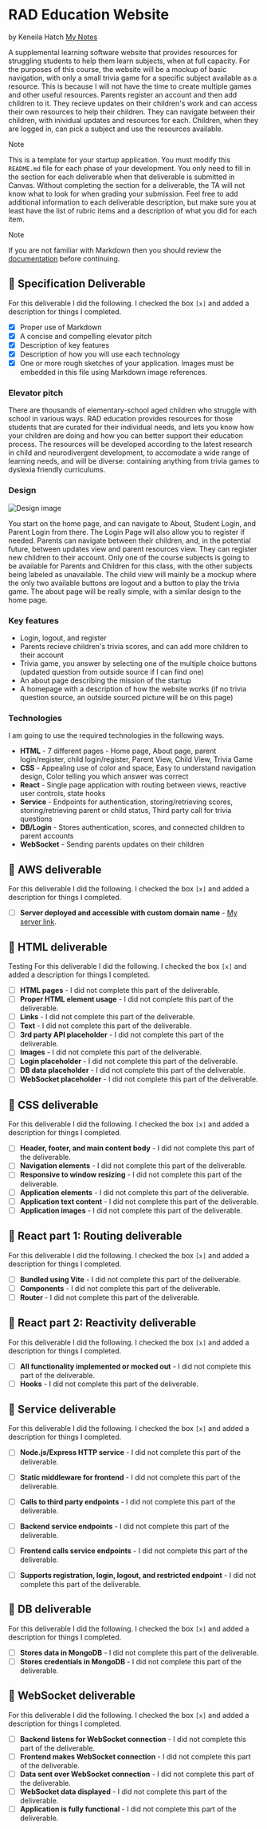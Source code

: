 # RAD Education Website
by Keneila Hatch
[My Notes](notes.md)

A supplemental learning software website that provides resources for struggling students to help them learn subjects, when at full capacity. For the purposes of this course, the website will be a mockup of basic navigation, with only a small trivia game for a specific subject available as a resource. This is because I will not have the time to create multiple games and other useful resources. Parents register an account and then add children to it. They recieve updates on their children's work and can access their own resources to help their children. They can navigate between their children, with inividual updates and resources for each. Children, when they are logged in, can pick a subject and use the resources available. 


> [!NOTE]
>  This is a template for your startup application. You must modify this `README.md` file for each phase of your development. You only need to fill in the section for each deliverable when that deliverable is submitted in Canvas. Without completing the section for a deliverable, the TA will not know what to look for when grading your submission. Feel free to add additional information to each deliverable description, but make sure you at least have the list of rubric items and a description of what you did for each item.

> [!NOTE]
>  If you are not familiar with Markdown then you should review the [documentation](https://docs.github.com/en/get-started/writing-on-github/getting-started-with-writing-and-formatting-on-github/basic-writing-and-formatting-syntax) before continuing.

## 🚀 Specification Deliverable

For this deliverable I did the following. I checked the box `[x]` and added a description for things I completed.

- [x] Proper use of Markdown
- [x] A concise and compelling elevator pitch
- [x] Description of key features
- [x] Description of how you will use each technology
- [x] One or more rough sketches of your application. Images must be embedded in this file using Markdown image references.

### Elevator pitch

There are thousands of elementary-school aged children who struggle with school in various ways. RAD education provides resources for those students that are curated for their individual needs, and lets you know how your children are doing and how you can better support their education process. The resources will be developed according to the latest research in child and neurodivergent development, to accomodate a wide range of learning needs, and will be diverse: containing anything from trivia games to dyslexia friendly curriculums. 

### Design

![Design image](RADEducationDesign.JPG)

You start on the home page, and can navigate to About, Student Login, and Parent Login from there. The Login Page will also allow you to register if needed. Parents can navigate between their children, and, in the potential future, between updates view and parent resources view. They can register new children to their account. Only one of the course subjects is going to be available for Parents and Children for this class, with the other subjects being labeled as unavailable. The child view will mainly be a mockup where the only two available buttons are logout and a button to play the trivia game. The about page will be really simple, with a similar design to the home page. 

### Key features

- Login, logout, and register
- Parents recieve children's trivia scores, and can add more children to their account
- Trivia game, you answer by selecting one of the multiple choice buttons (updated question from outside source if I can find one)
- An about page describing the mission of the startup
- A homepage with a description of how the website works (if no trivia question source, an outside sourced picture will be on this page)

### Technologies

I am going to use the required technologies in the following ways.

- **HTML** - 7 different pages - Home page, About page, parent login/register, child login/register, Parent View, Child View, Trivia Game
- **CSS** - Appealing use of color and space, Easy to understand navigation design, Color telling you which answer was correct
- **React** - Single page application with routing between views, reactive user controls, state hooks
- **Service** - Endpoints for authentication, storing/retrieving scores, storing/retrieving parent or child status, Third party call for trivia questions
- **DB/Login** - Stores authentication, scores, and connected children to parent accounts
- **WebSocket** - Sending parents updates on their children

## 🚀 AWS deliverable

For this deliverable I did the following. I checked the box `[x]` and added a description for things I completed.

- [ ] **Server deployed and accessible with custom domain name** - [My server link](https://yourdomainnamehere.click).

## 🚀 HTML deliverable
Testing
For this deliverable I did the following. I checked the box `[x]` and added a description for things I completed.

- [ ] **HTML pages** - I did not complete this part of the deliverable.
- [ ] **Proper HTML element usage** - I did not complete this part of the deliverable.
- [ ] **Links** - I did not complete this part of the deliverable.
- [ ] **Text** - I did not complete this part of the deliverable.
- [ ] **3rd party API placeholder** - I did not complete this part of the deliverable.
- [ ] **Images** - I did not complete this part of the deliverable.
- [ ] **Login placeholder** - I did not complete this part of the deliverable.
- [ ] **DB data placeholder** - I did not complete this part of the deliverable.
- [ ] **WebSocket placeholder** - I did not complete this part of the deliverable.

## 🚀 CSS deliverable

For this deliverable I did the following. I checked the box `[x]` and added a description for things I completed.

- [ ] **Header, footer, and main content body** - I did not complete this part of the deliverable.
- [ ] **Navigation elements** - I did not complete this part of the deliverable.
- [ ] **Responsive to window resizing** - I did not complete this part of the deliverable.
- [ ] **Application elements** - I did not complete this part of the deliverable.
- [ ] **Application text content** - I did not complete this part of the deliverable.
- [ ] **Application images** - I did not complete this part of the deliverable.

## 🚀 React part 1: Routing deliverable

For this deliverable I did the following. I checked the box `[x]` and added a description for things I completed.

- [ ] **Bundled using Vite** - I did not complete this part of the deliverable.
- [ ] **Components** - I did not complete this part of the deliverable.
- [ ] **Router** - I did not complete this part of the deliverable.

## 🚀 React part 2: Reactivity deliverable

For this deliverable I did the following. I checked the box `[x]` and added a description for things I completed.

- [ ] **All functionality implemented or mocked out** - I did not complete this part of the deliverable.
- [ ] **Hooks** - I did not complete this part of the deliverable.

## 🚀 Service deliverable

For this deliverable I did the following. I checked the box `[x]` and added a description for things I completed.

- [ ] **Node.js/Express HTTP service** - I did not complete this part of the deliverable.
- [ ] **Static middleware for frontend** - I did not complete this part of the deliverable.
- [ ] **Calls to third party endpoints** - I did not complete this part of the deliverable.
- [ ] **Backend service endpoints** - I did not complete this part of the deliverable.
- [ ] **Frontend calls service endpoints** - I did not complete this part of the deliverable.
- [ ] **Supports registration, login, logout, and restricted endpoint** - I did not complete this part of the deliverable.


## 🚀 DB deliverable

For this deliverable I did the following. I checked the box `[x]` and added a description for things I completed.

- [ ] **Stores data in MongoDB** - I did not complete this part of the deliverable.
- [ ] **Stores credentials in MongoDB** - I did not complete this part of the deliverable.

## 🚀 WebSocket deliverable

For this deliverable I did the following. I checked the box `[x]` and added a description for things I completed.

- [ ] **Backend listens for WebSocket connection** - I did not complete this part of the deliverable.
- [ ] **Frontend makes WebSocket connection** - I did not complete this part of the deliverable.
- [ ] **Data sent over WebSocket connection** - I did not complete this part of the deliverable.
- [ ] **WebSocket data displayed** - I did not complete this part of the deliverable.
- [ ] **Application is fully functional** - I did not complete this part of the deliverable.
